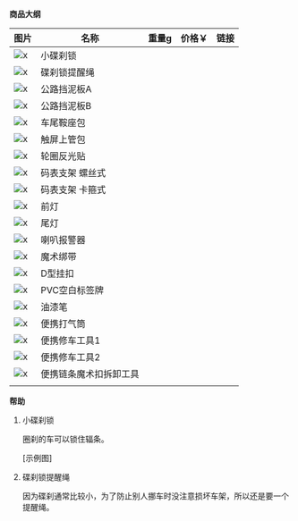 **商品大纲**

| 图片 | 名称 | 重量g | 价格￥ | 链接 |
| - | - | - | - | - |
| ![x]() | 小碟刹锁 | | | |
| ![x]() | 碟刹锁提醒绳 | | | |
| ![x]() | 公路挡泥板A | | | |
| ![x]() | 公路挡泥板B | | | |
| ![x]() | 车尾鞍座包 | | | |
| ![x]() | 触屏上管包 | | | |
| ![x]() | 轮圈反光贴 | | | |
| ![x]() | 码表支架 螺丝式 | | | |
| ![x]() | 码表支架 卡箍式 | | | |
| ![x]() | 前灯 | | | |
| ![x]() | 尾灯 | | | |
| ![x]() | 喇叭报警器 | | | |
| ![x]() | 魔术绑带 | | | |
| ![x]() | D型挂扣 | | | |
| ![x]() | PVC空白标签牌 | | | |
| ![x]() | 油漆笔 | | | |
| ![x]() | 便携打气筒 | | | |
| ![x]() | 便携修车工具1 | | | |
| ![x]() | 便携修车工具2 | | | |
| ![x]() | 便携链条魔术扣拆卸工具 | | | |
| | | | | |

**帮助**

1. 小碟刹锁

    圈刹的车可以锁住辐条。

    [示例图]

2. 碟刹锁提醒绳

    因为碟刹通常比较小，为了防止别人挪车时没注意损坏车架，所以还是要一个提醒绳。